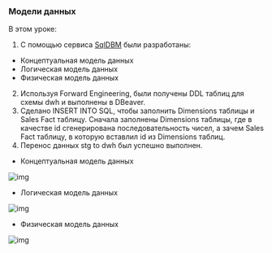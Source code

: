 ### Модели данных

В этом уроке:
1. С помощью сервиса [SqlDBM](https://sqldbm.com/Home/) были разработаны:
  * Концептуальная модель данных
  * Логическая модель данных
  * Физическая модель данных
2. Используя Forward Engineering, были получены DDL таблиц для схемы dwh и выполнены в DBeaver.
3. Сделано INSERT INTO SQL, чтобы заполнить Dimensions таблицы и Sales Fact таблицу. Сначала заполнены Dimensions таблицы, где в качестве id сгенерирована последовательность чисел, а зачем Sales Fact таблицу, в которую вставлил id из Dimensions таблиц. 
4. Перенос данных stg to dwh был успешно выполнен.






 
  
   
    
    
     
      
       
       
* Концептуальная модель данных

![img](https://github.com/dim4eg91/Projects-and-Materials/blob/main/data_engineering/module_02_SQL/2.1%20Модели%20Данных/Концептуальная%20модель.jpg)

* Логическая модель данных

![img](https://github.com/dim4eg91/Projects-and-Materials/blob/main/data_engineering/module_02_SQL/2.1%20Модели%20Данных/Логическая%20модель.jpg)

* Физическая модель данных

![img](https://github.com/dim4eg91/Projects-and-Materials/blob/main/data_engineering/module_02_SQL/2.1%20Модели%20Данных/Физическая%20модель.jpg)

